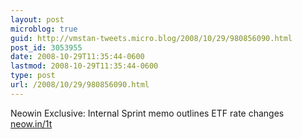 ```yaml
---
layout: post
microblog: true
guid: http://vmstan-tweets.micro.blog/2008/10/29/980856090.html
post_id: 3053955
date: 2008-10-29T11:35:44-0600
lastmod: 2008-10-29T11:35:44-0600
type: post
url: /2008/10/29/980856090.html
---
```

Neowin Exclusive: Internal Sprint memo outlines ETF rate changes [neow.in/1t](http://neow.in/1t)
